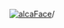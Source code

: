 [![alcaFace](https://camo.githubusercontent.com/2ee094c4af74cb0ec2e19388fccfb809837623e3/68747470733a2f2f7374617469632d63646e2e6a74766e772e6e65742f656d6f7469636f6e732f76312f3332383632362f312e30)](https://twitch.tv/Alca)/

<!--
# My "Popular" CodePens

<table>
	<tr>
		<th></th>
		<th>Title</th>
		<th>Last updated</th>
	</tr>
	<tr>
		<td><a href="https://codepen.io/Alca/pen/PoBJVgE" rel="nofollow"><img src="https://codepen.io/alca/pen/PoBJVgE/image/default.png" width="100" height="56.25"></a></td>
		<td><a href="https://codepen.io/Alca/pen/PoBJVgE" rel="nofollow">A Pen by Jacob Foster</a></td>
		<td>Jan 18, 2023</td>
	</tr>
	<tr>
		<td><a href="https://codepen.io/Alca/pen/gOjRJxv" rel="nofollow"><img src="https://codepen.io/alca/pen/gOjRJxv/image/default.png" width="100" height="56.25"></a></td>
		<td><a href="https://codepen.io/Alca/pen/gOjRJxv" rel="nofollow">A Pen by Jacob Foster</a></td>
		<td>Jan 15, 2023</td>
	</tr>
	<tr>
		<td><a href="https://codepen.io/Alca/pen/gOjRyvL" rel="nofollow"><img src="https://codepen.io/alca/pen/gOjRyvL/image/default.png" width="100" height="56.25"></a></td>
		<td><a href="https://codepen.io/Alca/pen/gOjRyvL" rel="nofollow">Did you know canvas had...</a></td>
		<td>Jan 14, 2023</td>
	</tr>
	<tr>
		<td><a href="https://codepen.io/Alca/pen/RwBgqWe" rel="nofollow"><img src="https://codepen.io/alca/pen/RwBgqWe/image/default.png" width="100" height="56.25"></a></td>
		<td><a href="https://codepen.io/Alca/pen/RwBgqWe" rel="nofollow">A Pen by Jacob Foster</a></td>
		<td>Jan 14, 2023</td>
	</tr>
	<tr>
		<td><a href="https://codepen.io/Alca/pen/mdjwOjK" rel="nofollow"><img src="https://codepen.io/alca/pen/mdjwOjK/image/default.png" width="100" height="56.25"></a></td>
		<td><a href="https://codepen.io/Alca/pen/mdjwOjK" rel="nofollow">A Pen by Jacob Foster</a></td>
		<td>Jan 13, 2023</td>
	</tr>
	<tr>
		<td><a href="https://codepen.io/Alca/pen/QWBgKPV" rel="nofollow"><img src="https://codepen.io/alca/pen/QWBgKPV/image/default.png" width="100" height="56.25"></a></td>
		<td><a href="https://codepen.io/Alca/pen/QWBgKPV" rel="nofollow">A Pen by Jacob Foster</a></td>
		<td>Jan 13, 2023</td>
	</tr>
	<tr>
		<td><a href="https://codepen.io/Alca/pen/WNKjQVX" rel="nofollow"><img src="https://codepen.io/alca/pen/WNKjQVX/image/default.png" width="100" height="56.25"></a></td>
		<td><a href="https://codepen.io/Alca/pen/WNKjQVX" rel="nofollow">A Pen by Jacob Foster</a></td>
		<td>Jan 11, 2023</td>
	</tr>
	<tr>
		<td><a href="https://codepen.io/Alca/pen/KKBWYwe" rel="nofollow"><img src="https://codepen.io/alca/pen/KKBWYwe/image/default.png" width="100" height="56.25"></a></td>
		<td><a href="https://codepen.io/Alca/pen/KKBWYwe" rel="nofollow">A Pen by Jacob Foster</a></td>
		<td>Jan 11, 2023</td>
	</tr>
	<tr>
		<td><a href="https://codepen.io/Alca/pen/ExpZGYY" rel="nofollow"><img src="https://codepen.io/alca/pen/ExpZGYY/image/default.png" width="100" height="56.25"></a></td>
		<td><a href="https://codepen.io/Alca/pen/ExpZGYY" rel="nofollow">A Pen by Jacob Foster</a></td>
		<td>Jan 9, 2023</td>
	</tr>
	<tr>
		<td><a href="https://codepen.io/Alca/pen/VwBPKqX" rel="nofollow"><img src="https://codepen.io/alca/pen/VwBPKqX/image/default.png" width="100" height="56.25"></a></td>
		<td><a href="https://codepen.io/Alca/pen/VwBPKqX" rel="nofollow">Genuary 2023 - 2  - Made in 1...</a></td>
		<td>Jan 8, 2023</td>
	</tr>
</table>

---

###### Last updated: Thu, 19 Jan 2023 05:01:24 GMT
-->

